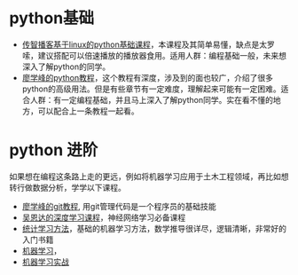 # python基础

- [传智播客基于linux的python基础课程](http://yun.itheima.com/course/214.html)，本课程及其简单易懂，缺点是太罗嗦，建议搭配可以倍速播放的播放器食用。适用人群：编程基础一般，未来想深入了解python的同学。
- [廖学峰的python教程](https://www.liaoxuefeng.com/wiki/0014316089557264a6b348958f449949df42a6d3a2e542c000)，这个教程有深度，涉及到的面也较广，介绍了很多python的高级用法。但是有些章节有一定难度，理解起来可能有一定困难。适合人群：有一定编程基础，并且马上深入了解python同学。实在看不懂的地方，可以配合上一条教程一起看。

# python 进阶
如果想在编程这条路上走的更远，例如将机器学习应用于土木工程领域，再比如想转行做数据分析，学学以下课程。
- [廖学峰的git教程](https://www.liaoxuefeng.com/wiki/0013739516305929606dd18361248578c67b8067c8c017b000/ ), 用git管理代码是一个程序员的基础技能
- [吴恩达的深度学习课程](http://mooc.study.163.com/smartSpec/detail/1001319001.htm)，神经网络学习必备课程
- [统计学习方法](https://item.jd.com/10975302.html)，基础的机器学习方法，数学推导很详尽，逻辑清晰，非常好的入门书籍
- [机器学习](https://item.jd.com/10264558108.html?jd_pop=e0bdfb93-a72a-41d8-a103-d522be929a3a&abt=0)，
- [机器学习实战](https://item.jd.com/11242112.html)
